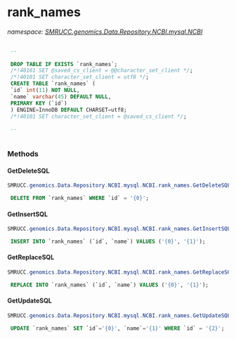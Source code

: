 ﻿# rank_names
_namespace: [SMRUCC.genomics.Data.Repository.NCBI.mysql.NCBI](./index.md)_

```SQL
 
 --
 
 DROP TABLE IF EXISTS `rank_names`;
 /*!40101 SET @saved_cs_client = @@character_set_client */;
 /*!40101 SET character_set_client = utf8 */;
 CREATE TABLE `rank_names` (
 `id` int(11) NOT NULL,
 `name` varchar(45) DEFAULT NULL,
 PRIMARY KEY (`id`)
 ) ENGINE=InnoDB DEFAULT CHARSET=utf8;
 /*!40101 SET character_set_client = @saved_cs_client */;
 
 --
 
 ```



### Methods

#### GetDeleteSQL
```csharp
SMRUCC.genomics.Data.Repository.NCBI.mysql.NCBI.rank_names.GetDeleteSQL
```
```SQL
 DELETE FROM `rank_names` WHERE `id` = '{0}';
 ```

#### GetInsertSQL
```csharp
SMRUCC.genomics.Data.Repository.NCBI.mysql.NCBI.rank_names.GetInsertSQL
```
```SQL
 INSERT INTO `rank_names` (`id`, `name`) VALUES ('{0}', '{1}');
 ```

#### GetReplaceSQL
```csharp
SMRUCC.genomics.Data.Repository.NCBI.mysql.NCBI.rank_names.GetReplaceSQL
```
```SQL
 REPLACE INTO `rank_names` (`id`, `name`) VALUES ('{0}', '{1}');
 ```

#### GetUpdateSQL
```csharp
SMRUCC.genomics.Data.Repository.NCBI.mysql.NCBI.rank_names.GetUpdateSQL
```
```SQL
 UPDATE `rank_names` SET `id`='{0}', `name`='{1}' WHERE `id` = '{2}';
 ```


